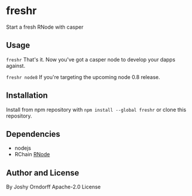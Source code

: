 freshr
===========

Start a fresh RNode with casper

Usage
-----------
`freshr` That's it. Now you've got a casper node to develop your dapps against.

`freshr node8`
If you're targeting the upcoming node 0.8 release.

Installation
--------------

Install from npm repository with `npm install --global freshr` or clone this repository.

Dependencies
---------------
* nodejs
* RChain [RNode](https://github.com/rchain/rchain/releases)

Author and License
------------------
By Joshy Orndorff
Apache-2.0 License
